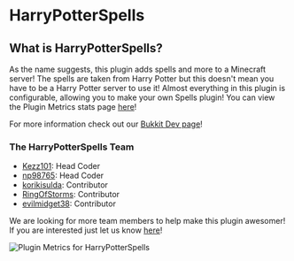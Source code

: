 # HarryPotterSpells

## What is HarryPotterSpells?

As the name suggests, this plugin adds spells and more to a Minecraft server! The spells are taken from Harry Potter but this doesn't mean you have to be a Harry Potter server to use it! Almost everything in this plugin is configurable, allowing you to make your own Spells plugin! You can view the Plugin Metrics stats page [here](http://mcstats.org/plugin/HarryPotterSpells)!

For more information check out our [Bukkit Dev page](http://dev.bukkit.org/server-mods/harrypotterspells)!

### The HarryPotterSpells Team

+ [Kezz101](http://forums.bukkit.org/members/kezz101.90637645/): Head Coder
+ [np98765](http://forums.bukkit.org/members/np98765.17954/): Head Coder
+ [korikisulda](http://forums.bukkit.org/members/korikisulda.90675487/): Contributor
+ [RingOfStorms](http://forums.bukkit.org/members/ringofstorms.52391/): Contributor
+ [evilmidget38](http://forums.bukkit.org/members/evilmidget38.97830/): Contributor

We are looking for more team members to help make this plugin awesomer! If you are interested just let us know [here](http://forums.bukkit.org/threads/developers-wanted-for-new-spells-plugin.90642/)!

![Plugin Metrics for HarryPotterSpells](http://mcstats.org/signature/harrypotterspells.png)